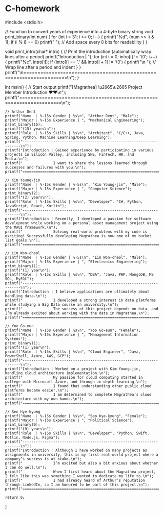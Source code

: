 # C-homework
#include <stdio.h>

// Function to convert years of experience into a 4-byte binary string
void print_binary(int num) {
    for (int i = 31; i >= 0; i--) {
        printf("%d", (num >> i) & 1);
        if (i % 8 == 0) printf(" "); // Add space every 8 bits for readability
    }
}

void print_intro(char* intro) {
    // Print the introduction (automatically wrap lines after a period)
    printf("Introduction | ");
    for (int i = 0; intro[i] != '\0'; i++) {
        printf("%c", intro[i]);
        if (intro[i] == '.' && intro[i + 1] != '\0') {
            printf("\n              "); // Wrap line after a period and indent
        }
    }
    printf("\n=====================================================================\n");
}

int main() {
    // Start output
    printf("[Magrathea] \u2665\u2665 Project Member Introduction ♥♥\n");
    printf("=====================================================================\n");

    // Arthur Dent
    printf("Name  | %-15s Gender | %s\n", "Arthur Dent", "Male");
    printf("Major | %-15s Experience | ", "Mechanical Engineering");
    print_binary(15);
    printf("(15) years\n");
    printf("Role  | %-15s Skills | %s\n", "Architect", "C/C++, Java, Spring, Python, Machine Learning/Deep Learning");
    printf("---------------------------------------------------------------------\n");
    printf("Introduction | Gained experience by participating in various projects in Silicon Valley, including SNS, FinTech, HR, and Media.\n");
    printf("              I want to share the lessons learned through successes and failures with you.\n");
    printf("=====================================================================\n");

    // Kim Young-jin
    printf("Name  | %-15s Gender | %-5s\n", "Kim Young-jin", "Male");
    printf("Major | %-15s Experience | ", "Computer Science");
    print_binary(2);
    printf("(2) years\n");
    printf("Role  | %-15s Skills | %s\n", "Developer", "C#, Python, JavaScript, React, Kotlin");
    printf("---------------------------------------------------------------------\n");
    printf("Introduction | Recently, I developed a passion for software development while working on a personal asset management project using the MAUI framework.\n");
    printf("              Solving real-world problems with my code is exciting! Successfully developing Magrathea is now one of my bucket list goals.\n");
    printf("=====================================================================\n");

    // Lim Won-cheol
    printf("Name  | %-15s Gender | %-5s\n", "Lim Won-cheol", "Male");
    printf("Major | %-15s Experience | ", "Electronics Engineering");
    print_binary(1);
    printf("(1) year\n");
    printf("Role  | %-15s Skills | %s\n", "DBA", "Java, PHP, MongoDB, MS SQL, MySQL");
    printf("---------------------------------------------------------------------\n");
    printf("Introduction | I believe applications are ultimately about handling data.\n");
    printf("              I developed a strong interest in data platforms while studying a Big Data course in university.\n");
    printf("              The success of this project depends on data, and I’m already excited about working with the data in Magrathea.\n");
    printf("=====================================================================\n");

    // Yoo Go-eun
    printf("Name  | %-15s Gender | %s\n", "Yoo Go-eun", "Female");
    printf("Major | %-15s Experience | ", "Management Information Systems");
    print_binary(1);
    printf("(1) year\n");
    printf("Role  | %-15s Skills | %s\n", "Cloud Engineer", "Java, PowerShell, Azure, AWS, GCP");
    printf("---------------------------------------------------------------------\n");
    printf("Introduction | Worked on a project with Kim Young-jin, handling cloud architecture implementation.\n");
    printf("              My passion for cloud computing started in college with Microsoft Azure, and through in-depth learning,\n");
    printf("              I found that understanding other public cloud platforms became easier.\n");
    printf("              I am determined to complete Magrathea’s cloud architecture with my own hands.\n");
    printf("=====================================================================\n");

    // Seo Hye-kyung
    printf("Name  | %-15s Gender | %s\n", "Seo Hye-kyung", "Female");
    printf("Major | %-15s Experience | ", "Political Science");
    print_binary(0);
    printf("(0) years\n");
    printf("Role  | %-15s Skills | %s\n", "Developer", "Python, Swift, Kotlin, Node.js, Figma");
    printf("---------------------------------------------------------------------\n");
    printf("Introduction | Although I have worked on many projects as assignments in university, this is my first real-world project where a company’s success is at stake.\n");
    printf("              I’m excited but also a bit anxious about whether I can do well.\n");
    printf("              When I first heard about the Magrathea project, I felt like this was something I wanted to dedicate my life to.\n");
    printf("              I had already heard of Arthur’s reputation through LinkedIn, so I am honored to be part of this project.\n");
    printf("=====================================================================\n");

    return 0;
}
